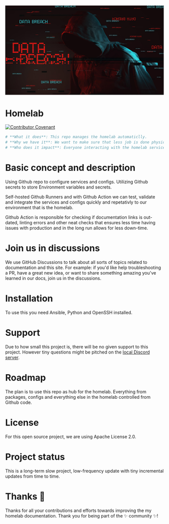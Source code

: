 <p align="center">
   <img src="docs/media/data-brach-wallpaper-1080p.png" alt="Repo Image"/>
</p>

# Homelab

[![Contributor Covenant](https://img.shields.io/badge/Contributor%20Covenant-2.1-4baaaa.svg)](CONTIBUTING.md) 

```yml
# **What it does**: This repo manages the homelab automaticlly.
# **Why we have it**: We want to make sure that less job is done physiclly and automate everything.
# **Who does it impact**: Everyone interacting with the homelab services.
```



# Basic concept and description


Using Github repo to configure services and configs. Utilizing Github secrets to store Environment variables and secrets.

Self-hosted Github Runners and with Github Action we can test, validate and integrate the services and configs quickly and repetativly to our environment that is the homelab.

Github Action is responsible for checking if documentation links is out-dated, linting errors and other neat checks that ensures less time having issues with production and in the long run allows for less down-time.

# Join us in discussions

We use GitHub Discussions to talk about all sorts of topics related to documentation and this site. For example: if you'd like help troubleshooting a PR, have a great new idea, or want to share something amazing you've learned in our docs, join us in the discussions.



# Installation

To use this you need Ansible, Python and OpenSSH installed.

# Support

Due to how small this project is, there will be no given support to this project. However tiny questions might be pitched on the [local Discord server](https://discord.gg/jTuA4tw).

# Roadmap

The plan is to use this repo as hub for the homelab. Everything from packages, configs and everything else in the homelab controlled from Github code.

# License

For this open source project, we are using Apache License 2.0.

# Project status

This is a long-term slow project, low-frequency update with tiny incremental updates from time to time.

# Thanks 💜

Thanks for all your contributions and efforts towards improving the my homelab documentation. Thank you for being part of the ✨ community ✨!